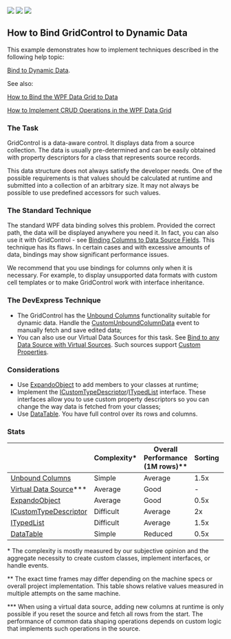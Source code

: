 <!-- default badges list -->
![](https://img.shields.io/endpoint?url=https://codecentral.devexpress.com/api/v1/VersionRange/495333708/22.1.3%2B)
[![](https://img.shields.io/badge/Open_in_DevExpress_Support_Center-FF7200?style=flat-square&logo=DevExpress&logoColor=white)](https://supportcenter.devexpress.com/ticket/details/T1091075)
[![](https://img.shields.io/badge/📖_How_to_use_DevExpress_Examples-e9f6fc?style=flat-square)](https://docs.devexpress.com/GeneralInformation/403183)
<!-- default badges end -->
## How to Bind GridControl to Dynamic Data
This example demonstrates how to implement techniques described in the following help topic:

[Bind to Dynamic Data](http://docs.devexpress.devx/WPF/403949/controls-and-libraries/data-grid/bind-to-data/bind-to-dynamic-data).

See also:

[How to Bind the WPF Data Grid to Data](https://github.com/DevExpress-Examples/how-to-bind-wpf-grid-to-data)

[How to Implement CRUD Operations in the WPF Data Grid](https://github.com/DevExpress-Examples/how-to-implement-crud-operations#implement-crud-operations-in-the-wpf-data-grid)

### The Task
GridControl is a data-aware control. It displays data from a source collection. The data is usually pre-determined and can be easily obtained with property descriptors for a class that represents source records.

This data structure does not always satisfy the developer needs. One of the possible requirements is that values should be calculated at runtime and submitted into a collection of an arbitrary size. It may not always be possible to use predefined accessors for such values.

### The Standard Technique
The standard WPF data binding solves this problem. Provided the correct path, the data will be displayed anywhere you need it. In fact, you can also use it with GridControl - see [Binding Columns to Data Source Fields](https://docs.devexpress.com/WPF/120400/controls-and-libraries/data-grid/grid-view-data-layout/columns-and-card-fields/binding-columns-to-data-source-fields). This technique has its flaws. In certain cases and with excessive amounts of data, bindings may show significant performance issues.

We recommend that you use bindings for columns only when it is necessary. For example, to display unsupported data formats with custom cell templates or to make GridControl work with interface inheritance.

### The DevExpress Technique
* The GridControl has the [Unbound Columns](https://docs.devexpress.com/WPF/6124/controls-and-libraries/data-grid/grid-view-data-layout/columns-and-card-fields/unbound-columns) functionality suitable for dynamic data. Handle the [CustomUnboundColumnData](https://docs.devexpress.com/WPF/DevExpress.Xpf.Grid.GridControl.CustomUnboundColumnData) event to manually fetch and save edited data;
* You can also use our Virtual Data Sources for this task. See [Bind to any Data Source with Virtual Sources](https://docs.devexpress.com/WPF/10803/controls-and-libraries/data-grid/bind-to-data/bind-to-any-data-source-with-virtual-sources). Such sources support [Custom Properties](https://docs.devexpress.com/WPF/DevExpress.Xpf.Data.VirtualSourceBase.CustomProperties).

### Considerations

* Use [ExpandoObject](https://docs.microsoft.com/en-us/dotnet/api/system.dynamic.expandoobject?view=net-6.0) to add members to your classes at runtime;
* Implement the [ICustomTypeDescriptor](https://docs.microsoft.com/en-us/dotnet/api/system.componentmodel.icustomtypedescriptor?view=net-5.0)/[ITypedList](https://docs.microsoft.com/en-us/dotnet/api/system.componentmodel.itypedlist?view=netcore-3.1) interface. These interfaces allow you to use custom property descriptors so you can change the way data is fetched from your classes;
* Use [DataTable](https://docs.microsoft.com/en-us/dotnet/api/system.data.datatable?view=net-6.0). You have full control over its rows and columns.


### Stats

||Complexity\*|Overall Performance (1M rows)\*\*|Sorting|Filtering (even records)|Scrolling|
|--|--|--|--|--|--|
|[Unbound Columns](https://github.com/DevExpress-Examples/wpf-bind-gridcontrol-to-dynamic-data/tree/dev/CS/Unbound%20Columns)|Simple|Average|1.5x|1.5x|0.4x|
|[Virtual Data Source](https://github.com/DevExpress-Examples/wpf-bind-gridcontrol-to-dynamic-data/tree/dev/CS/VirtualSources.InfiniteAsyncSource)\*\*\*|Average|Good|-|-|-|
|[ExpandoObject](https://github.com/DevExpress-Examples/wpf-bind-gridcontrol-to-dynamic-data/tree/dev/CS/ExpandoObject)|Average|Good|0.5x|1.4x|0.5x|
|[ICustomTypeDescriptor](https://github.com/DevExpress-Examples/wpf-bind-gridcontrol-to-dynamic-data/tree/dev/CS/ICustomTypeDescriptor)|Difficult|Average|2x|1.5x|0.3x|
|[ITypedList](https://github.com/DevExpress-Examples/wpf-bind-gridcontrol-to-dynamic-data/tree/dev/CS/ITypedList)|Difficult|Average|1.5x|1.6x|0.4x|
|[DataTable](https://github.com/DevExpress-Examples/wpf-bind-gridcontrol-to-dynamic-data/tree/dev/CS/DataTable)|Simple|Reduced|0.5x|3.8x|0.6x|

\* The complexity is mostly measured by our subjective opinion and the aggregate necessity to create custom classes, implement interfaces, or handle events.

\*\* The exact time frames may differ depending on the machine specs or overall project implementation. This table shows relative values measured in multiple attempts on the same machine.

\*\*\* When using a virtual data source, adding new columns at runtime is only possible if you reset the source and fetch all rows from the start. The performance of common data shaping operations depends on custom logic that implements such operations in the source.
